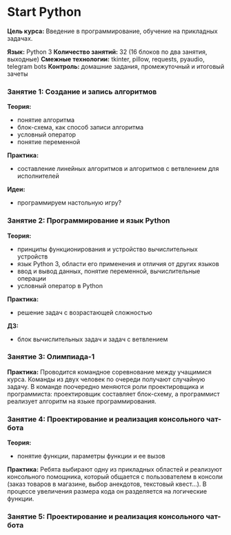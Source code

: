 # Start Python

**Цель курса:** Введение в программирование, обучение на прикладных задачах.

**Язык:** Python 3
**Количество занятий:** 32 (16 блоков по два занятия, выходные)
**Смежные технологии:** tkinter, pillow, requests, pyaudio, telegram bots
**Контроль:** домашние задания, промежуточный и итоговый зачеты


### Занятие 1: Создание и запись алгоритмов

**Теория:** 
- понятие алгоритма
- блок-схема, как способ записи алгоритма
- условный оператор
- понятие переменной

**Практика:** 
- составление линейных алгоритмов и алгоритмов с ветвлением для исполнителей

**Идеи:**
- программируем настольную игру?

### Занятие 2: Программирование и язык Python

**Теория:** 
- принципы функционирования и устройство вычислительных устройств
- язык Python 3, области его применения и отличия от других языков
- ввод и вывод данных, понятие переменной, вычислительные операции
- условный оператор в Python

**Практика:** 
- решение задач с возрастающей сложностью

**ДЗ:** 
- блок вычислительных задач и задач с ветвлением

### Занятие 3: Олимпиада-1

**Практика:** Проводится командное соревнование между учащимися курса. Команды из двух человек по очереди получают случайную задачу. В команде поочередно меняются роли проектировщика и программиста: проектировщик составляет блок-схему, а программист реализует алгоритм на языке программирования.

### Занятие 4: Проектирование и реализация консольного чат-бота

**Теория:** 
- понятие функции, параметры функции и ее вызов

**Практика:** Ребята выбирают одну из прикладных областей и реализуют консольного помощника, который общается с пользователем в консоли (заказ товаров в магазине, выбор анекдотов, текстовый квест...). В процессе увеличения размера кода он разделяется на логические функции.

### Занятие 5: Проектирование и реализация консольного чат-бота












